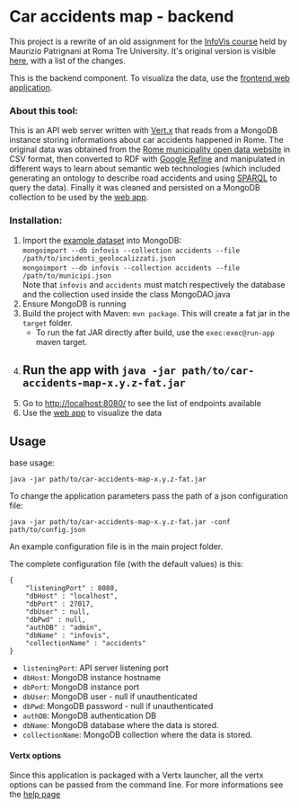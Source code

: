 Car accidents map - backend
=========================

This project is a rewrite of an old assignment for the [InfoVis course](http://www.dia.uniroma3.it/~infovis)
held by Maurizio Patrignani at Roma Tre University.
It's original version is visible [here](https://github.com/marcosox/visualizzazione_incidenti),
with a list of the changes.

This is the backend component.
To visualiza the data, use the [frontend web application](https://github.com/marcosox/car-accidents-map-fe).

### About this tool:

This is an API web server written with [Vert.x](https://vertx.io/) that
reads from a MongoDB instance storing informations about car accidents happened in Rome.
The original data was obtained from the [Rome municipality open data website](http://dati.comune.roma.it/cms/it/incidenti_stradali.page) in CSV format,
then converted to RDF with [Google Refine](http://openrefine.org/) and manipulated in different ways to learn about semantic web technologies
(which included generating an ontology to describe road accidents and using [SPARQL](https://en.wikipedia.org/wiki/SPARQL) to query the data).
Finally it was cleaned and persisted on a MongoDB collection to be used by the [web app](https://github.com/marcosox/car-accidents-map-fe).

### Installation:

1. Import the [example dataset](https://github.com/marcosox/Visualizzazione_incidenti/tree/master/Visualizzazione_incidenti/example_data) into MongoDB:  
`mongoimport --db infovis --collection accidents --file /path/to/incidenti_geolocalizzati.json`  
`mongoimport --db infovis --collection accidents --file /path/to/municipi.json`  
Note that `infovis` and `accidents` must match respectively
the database and the collection used inside the class MongoDAO.java  
2. Ensure MongoDB is running
3. Build the project with Maven: `mvn package`. This will create a fat jar in the `target` folder.
	- To run the fat JAR directly after build, use the `exec:exec@run-app` maven target.
4. Run the app with `java -jar path/to/car-accidents-map-x.y.z-fat.jar`
	- 
5. Go to [http://localhost:8080/](http://localhost:8080/) to see the list of endpoints available
6. Use the [web app](https://github.com/marcosox/car-accidents-map-fe) to visualize the data


## Usage

base usage:

    java -jar path/to/car-accidents-map-x.y.z-fat.jar
    
To change the application parameters pass the path of a json configuration file:

    java -jar path/to/car-accidents-map-x.y.z-fat.jar -conf path/to/config.json

An example configuration file is in the main project folder.

The complete configuration file (with the default values) is this:

    {
        "listeningPort" : 8080,
        "dbHost" : "localhost",
        "dbPort" : 27017,
        "dbUser" : null,
        "dbPwd" : null,
        "authDB" : "admin",
        "dbName" : "infovis",
        "collectionName" : "accidents"
    }

- `listeningPort`: API server listening port
- `dbHost`: MongoDB instance hostname
- `dbPort`: MongoDB instance port
- `dbUser`: MongoDB user - null if unauthenticated
- `dbPwd`: MongoDB password - null if unauthenticated
- `authDB`: MongoDB authentication DB
- `dbName`: MongoDB database where the data is stored.
- `collectionName`: MongoDB collection where the data is stored.

#### Vertx options
Since this application is packaged with a Vertx launcher, all the vertx options can be passed from the command line.
For more informations see the [help page](http://vertx.io/docs/vertx-core/java/#_the_vertx_command_line)
